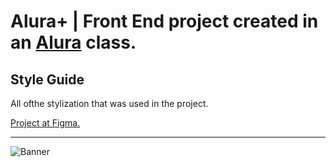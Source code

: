 ﻿# Alura+ | Front End project created in an [Alura](https://www.alura.com.br/) class.


## Style Guide

All ofthe stylization that was used in the project.

[Project at Figma.](https://www.figma.com/file/tFDVyNuKhrT2G03k2dCstW/Alura-Plus---Layout?node-id=1%3A77)

<hr>

![Banner](https://user-images.githubusercontent.com/84547699/200953186-62d684b6-1c13-4bde-b3aa-17c5eba4f4bf.png)
